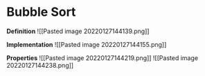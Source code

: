 # Bubble Sort
**Definition**
![[Pasted image 20220127144139.png]]

**Implementation**
![[Pasted image 20220127144155.png]]

**Properties**
![[Pasted image 20220127144219.png]]
![[Pasted image 20220127144238.png]]